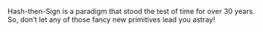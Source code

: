 Hash-then-Sign is a paradigm that stood the test of time for over 30 years. So, don’t let any of those fancy new primitives lead you astray!
